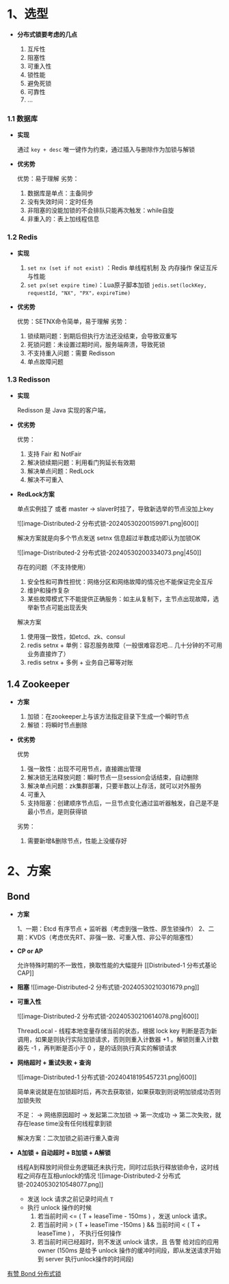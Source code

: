 # 1、选型

-  **分布式锁要考虑的几点**

	1.  互斥性
	2.  阻塞性
	3.  可重入性
	4.  锁性能
	5.  避免死锁
	6.  可靠性
	7.  ...

### 1.1 数据库

-  **实现**

	通过 `key + desc` 唯一键作为约束，通过插入与删除作为加锁与解锁

-  **优劣势**

	优势：易于理解
	劣势：
	1.  数据库是单点：主备同步
	2.  没有失效时间：定时任务
	3.  非阻塞的没能加锁的不会排队只能再次触发：while自旋
	4.  非重入的：表上加线程信息


### 1.2 Redis

-  **实现**

	1. `set nx (set if not exist)` ：Redis 单线程机制 及 内存操作 保证互斥与性能
	2. `set px(set expire time)`：Lua原子脚本加锁
	   `jedis.set(lockKey, requestId, "NX", "PX"，expireTime)`

-  **优劣势**

	优势：SETNX命令简单，易于理解
	劣势：
	1.  锁续期问题：到期后但执行方法还没结束，会导致双重写
	2.  死锁问题：未设置过期时间，服务端奔溃，导致死锁
	3.  不支持重入问题：需要 Redisson
	4.  单点故障问题

### 1.3 Redisson 

-  **实现**

	Redisson 是 Java 实现的客户端，

-  **优劣势**

	优势：
	1.  支持 Fair 和 NotFair
	2.  解决锁续期问题：利用看门狗延长有效期
	3.  解决单点问题：RedLock
	4.  解决不可重入


-  **RedLock方案**

	单点实例挂了 或者 master -> slaver时挂了，导致新选举的节点没加上key
	
	![[image-Distributed-2 分布式锁-20240530200159971.png|600]]
	
	解决方案就是向多个节点发送 setnx 信息超过半数成功即认为加锁OK
	
	![[image-Distributed-2 分布式锁-20240530200334073.png|450]]
	
	存在的问题（不支持使用）
	1. 安全性和可靠性担忧：网络分区和网络故障的情况也不能保证完全互斥
	2. 维护和操作复杂
	3. 某些故障模式下不能提供正确服务：如主从复制下，主节点出现故障，选举新节点可能出现丢失
	
	解决方案
	1.  使用强一致性，如etcd、zk、consul
	2.  redis setnx + 单例：容忍服务故障（一般很难容忍吧... 几十分钟的不可用业务直接炸了）
	3.  redis setnx + 多例 + 业务自己幂等对账


## 1.4 Zookeeper

-  **方案**

	1.  加锁：在zookeeper上与该方法指定目录下生成一个瞬时节点
	2.  解锁：将瞬时节点删除

-  **优劣势**

	优势
	1.  强一致性：出现不可用节点，直接踢出管理
	2.  解决锁无法释放问题：瞬时节点一旦session会话结束，自动删除
	3.  解决单点问题：zk集群部署，只要半数以上存活，就可以对外服务
	4.  可重入
	5.  支持阻塞：创建顺序节点后，一旦节点变化通过监听器触发，自己是不是最小节点，是则获得锁
	
	劣势：
	1.  需要新增&删除节点，性能上没缓存好

# 2、方案

## Bond

- **方案**

	1、一期：Etcd 有序节点 + 监听器（考虑到强一致性、原生锁操作）
	2、二期：KVDS（考虑优先RT、非强一致、可重入性、非公平的阻塞性）

-  **CP or AP**

	允许特殊时期的不一致性，换取性能的大幅提升  [[Distributed-1  分布式基论 CAP]]

-  **阻塞**
	![[image-Distributed-2 分布式锁-20240530210301679.png]]


 - **可重入性**

	![[image-Distributed-2 分布式锁-20240530210614078.png|600]]
	
	ThreadLocal - 线程本地变量存储当前的状态，根据 lock key 判断是否为新调用，如果是则执行实际加锁请求，否则则重入计数器 +1 。解锁则重入计数器先 -1 ，再判断是否小于 0 ，是的话则执行真实的解锁请求

-  **网络超时 + 重试失败 + 查询**

	![[image-Distributed-1 分布式锁-20240418195457231.png|600]]
	
	简单来说就是在加锁超时后，再次去获取锁，如果获取到则说明加锁成功否则加锁失败
	
	不足：
	 -> 网络原因超时 
	 -> 发起第二次加锁 
	 -> 第一次成功 
	 -> 第二次失败，就存在lease time没有任何线程拿到锁
	 
	 解决方案：二次加锁之前进行重入查询

-  **A加锁 + 自动超时 + B加锁 + A解锁**

	线程A到释放时间但业务逻辑还未执行完，同时过后执行释放锁命令，这时线程之间存在互相unlock的情况
	![[image-Distributed-2 分布式锁-20240530210548077.png]]


	- 发送 lock 请求之前记录时间点 `T`
	- 执行 unlock 操作的时候
	    1.  若当前时间 <= ( T + leaseTime - 150ms ) ，发送 unlock 请求。
	    2.  若当前时间 > ( T + leaseTime -150ms ) && 当前时间 < ( T + leaseTime ) ， 不执行任何操作
	    3.  若当前时间已经超时，则不发送 unlock 请求，且 告警 给对应的应用 owner 
	  (150ms 是给予 unlock 操作的缓冲时间段，即从发送请求开始到 server 执行unlock操作的时间段) 


[有赞 Bond 分布式锁](https://mp.weixin.qq.com/s/X7e0W5GCul3DrnuPu9aoUg)